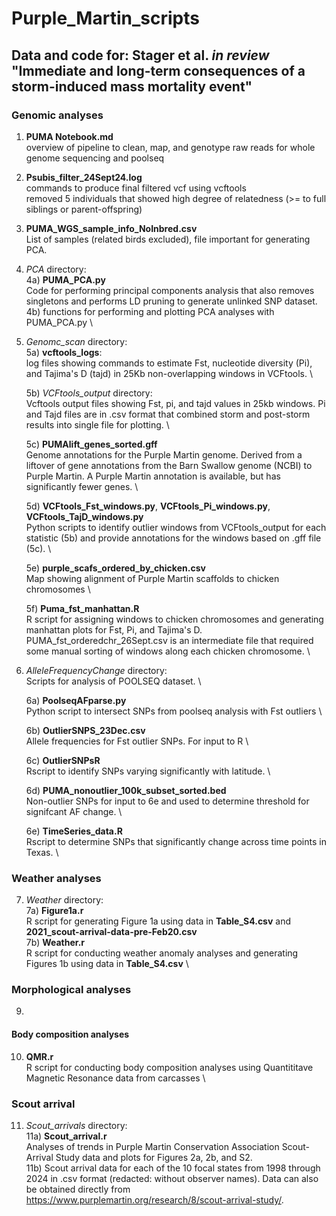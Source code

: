 # Purple_Martin_scripts

## Data and code for: Stager et al. _in review_ "Immediate and long-term consequences of a storm-induced mass mortality event"


### Genomic analyses
1) **PUMA Notebook.md** \
  overview of pipeline to clean, map, and genotype raw reads for whole genome sequencing and poolseq

2) **Psubis_filter_24Sept24.log** \
  commands to produce final filtered vcf using vcftools \
  removed 5 individuals that showed high degree of relatedness (>= to full siblings or parent-offspring)

3) **PUMA_WGS_sample_info_NoInbred.csv** \
   List of samples (related birds excluded), file important for generating PCA.

4) *PCA* directory: \
	4a) **PUMA_PCA.py** \
			Code for performing principal components analysis that also removes singletons 
			and performs LD pruning to generate unlinked SNP dataset. \
	4b) functions for performing and plotting PCA analyses with PUMA_PCA.py \
	
5) *Genomc_scan* directory: \
	5a) **vcftools_logs**: \
		log files showing commands to estimate Fst, nucleotide diversity (Pi), and Tajima's D (tajd)
		in 25Kb non-overlapping windows in VCFtools. \
	
	5b) *VCFtools_output* directory: \
		Vcftools output files showing Fst, pi, and tajd values in 25kb windows. Pi and Tajd
		files are in .csv format that combined storm and post-storm results into single file
		for plotting. \
		
	5c) **PUMAlift_genes_sorted.gff** \
		Genome annotations for the Purple Martin genome. Derived from a liftover of gene annotations
		from the Barn Swallow genome (NCBI) to Purple Martin. A Purple Martin annotation is available,
		but has significantly fewer genes. \
		
	5d) **VCFtools_Fst_windows.py**, **VCFtools_Pi_windows.py**, **VCFtools_TajD_windows.py** \
		Python scripts to identify outlier windows from VCFtools_output for each statistic (5b) and provide
		annotations for the windows based on .gff file (5c). \
		
	5e) **purple_scafs_ordered_by_chicken.csv** \
		Map showing alignment of Purple Martin scaffolds to chicken chromosomes \
	
	5f) **Puma_fst_manhattan.R** \
		R script for assigning windows to chicken chromosomes and generating manhattan plots
		for Fst, Pi, and Tajima's D. PUMA_fst_orderedchr_26Sept.csv is an intermediate file
		that required some manual sorting of windows along each chicken chromosome. \

6) *AlleleFrequencyChange* directory: \
	Scripts for analysis of POOLSEQ dataset. \
	
	6a) **PoolseqAFparse.py** \
		Python script to intersect SNPs from poolseq analysis with Fst outliers \
	
	6b) **OutlierSNPS_23Dec.csv** \
		Allele frequencies for Fst outlier SNPs. For input to R \
	
	6c) **OutlierSNPsR** \
		Rscript to identify SNPs varying significantly with latitude. \
	
	6d) **PUMA_nonoutlier_100k_subset_sorted.bed** \
		Non-outlier SNPs for input to 6e and used to determine threshold for signifcant
		AF change. \	
	
	6e) **TimeSeries_data.R** \
		Rscript to determine SNPs that significantly change across time points in Texas. \


### Weather analyses

7) *Weather* directory: \
   	7a) **Figure1a.r** \
  		R script for generating Figure 1a using data in **Table_S4.csv** and **2021_scout-arrival-data-pre-Feb20.csv** \
	7b) **Weather.r** \
   		R script for conducting weather anomaly analyses and generating Figures 1b using data in **Table_S4.csv** \

### Morphological analyses

9) 		

#### Body composition analyses
	
10) **QMR.r** \
    R script for conducting body composition analyses using Quantititave Magnetic Resonance data from carcasses \

### Scout arrival 

11) *Scout_arrivals* directory: \
	11a) **Scout_arrival.r** \
		Analyses of trends in Purple Martin Conservation Association Scout-Arrival Study data and plots for Figures 2a, 2b, and S2. \
	11b) Scout arrival data for each of the 10 focal states from 1998 through 2024 in .csv format (redacted: without observer names). Data can also be obtained directly from https://www.purplemartin.org/research/8/scout-arrival-study/.
